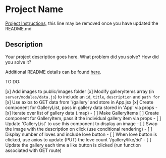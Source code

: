 # Project Name

[Project Instructions](./INSTRUCTIONS.md), this line may be removed once you have updated the README.md

## Description

Your project description goes here. What problem did you solve? How did you solve it?

Additional README details can be found [here](https://github.com/PrimeAcademy/readme-template/blob/master/README.md).



TO DO:

[x] Add images to public/images folder
[x] Modify galleryItems array (in `server/modules/data.js`) to include an `id`, `title`, `description` and `path for`
[x] Use axios to GET data from '/gallery' and store in App.jsx
[x] Create component for GalleryList, pass in gallery data stored in 'App' via props
    - [x] Iterate over list of gallery data (.map)
    - [ ] Make GalleryItems 
[ ] Create component for GalleryItem, pass it the individual gallery item via props
    - [ ] Update 'GalleryList' to use this component to display an image
    - [ ] Swap the image with the description on click (use conditional rendering)
    - [ ] Display number of loves and include love button
    - [ ] When love button is clicked, use axios to update (PUT) the love count '/gallery/like/:id'
    - [ ] Update the gallery each time a like button is clicked (run function associated with GET route)